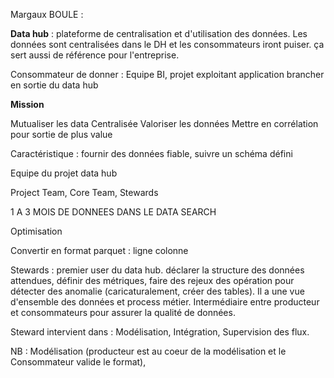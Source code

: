 
Margaux BOULE  : 

**Data hub** : plateforme de centralisation et d'utilisation des données.
Les données sont centralisées dans le DH et les consommateurs iront puiser. ça sert aussi de référence pour l'entreprise.

Consommateur de donner : Equipe BI, projet exploitant
application brancher en sortie du data hub

**Mission**

Mutualiser les data
Centralisée
Valoriser les données
Mettre en corrélation pour sortie de plus value

Caractéristique : fournir des données fiable, suivre un schéma défini

Equipe du projet data hub

Project Team, Core Team, Stewards

1 A 3 MOIS DE DONNEES DANS LE DATA SEARCH

Optimisation

Convertir en format parquet  : ligne colonne

Stewards : premier user du data hub. déclarer la structure des données attendues, définir des métriques, faire des rejeux des opération pour détecter des anomalie (caricaturalement, créer des tables). Il a une vue d'ensemble des données et process métier. Intermédiaire entre producteur et consommateurs pour assurer la qualité de données.

Steward intervient dans : Modélisation, Intégration, Supervision des flux.

NB : Modélisation (producteur est au coeur de la modélisation et le Consommateur valide le format), 